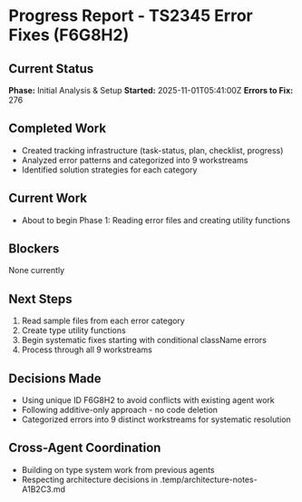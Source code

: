 # Progress Report - TS2345 Error Fixes (F6G8H2)

## Current Status
**Phase:** Initial Analysis & Setup
**Started:** 2025-11-01T05:41:00Z
**Errors to Fix:** 276

## Completed Work
- Created tracking infrastructure (task-status, plan, checklist, progress)
- Analyzed error patterns and categorized into 9 workstreams
- Identified solution strategies for each category

## Current Work
- About to begin Phase 1: Reading error files and creating utility functions

## Blockers
None currently

## Next Steps
1. Read sample files from each error category
2. Create type utility functions
3. Begin systematic fixes starting with conditional className errors
4. Process through all 9 workstreams

## Decisions Made
- Using unique ID F6G8H2 to avoid conflicts with existing agent work
- Following additive-only approach - no code deletion
- Categorized errors into 9 distinct workstreams for systematic resolution

## Cross-Agent Coordination
- Building on type system work from previous agents
- Respecting architecture decisions in .temp/architecture-notes-A1B2C3.md

